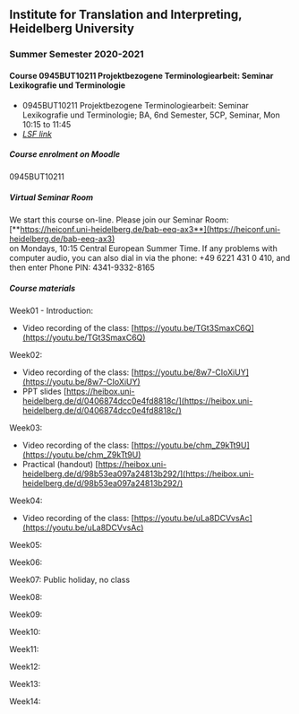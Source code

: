 ## Institute for Translation and Interpreting, Heidelberg University
### Summer Semester 2020-2021
#### Course 0945BUT10211 Projektbezogene Terminologiearbeit: Seminar Lexikografie und Terminologie

- 0945BUT10211 Projektbezogene Terminologiearbeit: Seminar Lexikografie und Terminologie; BA, 6nd Semester, 5CP, Seminar, Mon 10:15  to 11:45
- [*LSF link*](https://lsf.uni-heidelberg.de/qisserver/rds?state=verpublish&status=init&vmfile=no&publishid=333791&moduleCall=webInfo&publishConfFile=webInfo&publishSubDir=veranstaltung)  

##### Course enrolment on Moodle
0945BUT10211

##### Virtual Seminar Room

We start this course on-line. Please join our Seminar Room:  
[**https://heiconf.uni-heidelberg.de/bab-eeq-ax3**](https://heiconf.uni-heidelberg.de/bab-eeq-ax3)  
on Mondays, 10:15 Central European Summer Time. If any problems with computer audio, you can also dial in via the phone: +49 6221 431 0 410, and then enter Phone PIN: 4341-9332-8165

##### Course materials

Week01 - Introduction:
- Video recording of the class: [https://youtu.be/TGt3SmaxC6Q](https://youtu.be/TGt3SmaxC6Q)

Week02:
- Video recording of the class: [https://youtu.be/8w7-CIoXiUY](https://youtu.be/8w7-CIoXiUY)
- PPT slides [https://heibox.uni-heidelberg.de/d/0406874dcc0e4fd8818c/](https://heibox.uni-heidelberg.de/d/0406874dcc0e4fd8818c/)

Week03:
- Video recording of the class: [https://youtu.be/chm_Z9kTt9U](https://youtu.be/chm_Z9kTt9U)
- Practical (handout) [https://heibox.uni-heidelberg.de/d/98b53ea097a24813b292/](https://heibox.uni-heidelberg.de/d/98b53ea097a24813b292/)

Week04:
- Video recording of the class: [https://youtu.be/uLa8DCVvsAc](https://youtu.be/uLa8DCVvsAc)

Week05:

Week06:

Week07: Public holiday, no class

Week08:

Week09:

Week10:

Week11:

Week12:

Week13:

Week14:
